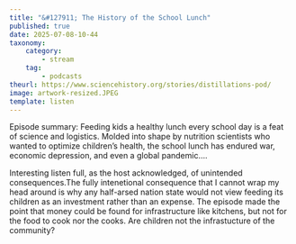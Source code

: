 ```yaml
---
title: "&#127911; The History of the School Lunch"
published: true
date: 2025-07-08-10-44
taxonomy:
    category:
        - stream
    tag:
        - podcasts
theurl: https://www.sciencehistory.org/stories/distillations-pod/
image: artwork-resized.JPEG
template: listen
---
```


Episode summary: Feeding kids a healthy lunch every school day is a feat of science and logistics. Molded into shape by nutrition scientists who wanted to optimize children&rsquo;s health, the school lunch has endured war, economic depression, and even a global pandemic&hellip;.

Interesting listen full, as the host acknowledged, of unintended consequences.The fully intenetional consequence that I cannot wrap my head around is why any half-arsed nation state would not view feeding its children as an investment rather than an expense. The episode made the point that money could be found for infrastructure like kitchens, but not for the food to cook nor the cooks. Are children not the infrastucture of the community? 